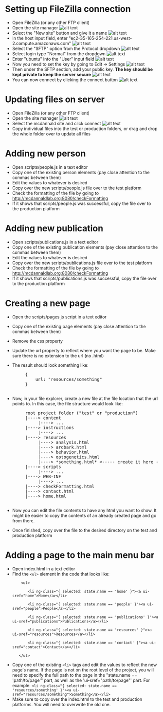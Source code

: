 Setting up FileZilla connection
===============================

 * Open FileZilla (or any other FTP client)
 * Open the site manager ![alt text](sitemanager.png "Site manager")
 * Select the "New site" button and give it a name ![alt text](newsite.png "New site")
 * In the host input field, enter "ec2-35-165-254-221.us-west-2.compute.amazonaws.com" ![alt text](host.png "Host input field")
 * Select the "SFTP" option from the Protocol dropdown ![alt text](sftp.png "SFTP dropdown")
 * Select login type "Normal" from the dropdown ![alt text](normal.png "Normal dropdown")
 * Enter "ubuntu" into the "User" input field ![alt text](user.png "User input field")
 * Now you need to set the key by going to Edit -> Settings ![alt text](settings.png "Edit/settings")
 * Then under the SFTP section, add your public key. **The key should be kept private to keep the server secure** ![alt text](key.png "Add key")
 * You can now connect by clicking the connect button ![alt text](connect.png "Connect button")

Updating files on server
========================

 * Open FileZilla (or any other FTP client)
 * Open the site manager ![alt text](sitemanager.png "Site manager")
 * Select the mcdannald site and click connect ![alt text](selectsite.png "Select site")
 * Copy individual files into the test or production folders, or drag and drop the whole folder over to update all files

Adding new person
=================

 * Open scripts/people.js in a text editor
 * Copy one of the existing person elements (pay close attention to the commas between them)
 * Edit the values to whatever is desired
 * Copy over the new scripts/people.js file over to the test platform
 * Check the formatting of the file by going to http://mcdannaldlab.org:8080/checkFormatting
 * If it shows that scripts/people.js was successful, copy the file over to the production platform

Adding new publication
======================

 * Open scripts/publications.js in a text editor
 * Copy one of the existing publication elements (pay close attention to the commas between them)
 * Edit the values to whatever is desired
 * Copy over the new scripts/publications.js file over to the test platform
 * Check the formatting of the file by going to http://mcdannaldlab.org:8080/checkFormatting
 * If it shows that scripts/publications.js was successful, copy the file over to the production platform
 
Creating a new page
===================

 * Open the scripts/pages.js script in a text editor
 * Copy one of the existing page elements (pay close attention to the commas between them)
 * Remove the css property
 * Update the url property to reflect where you want the page to be. Make sure there is no extension to the url (no .html)
 * The result should look something like:
	<pre>
		{
			url: "resources/something"
		}
    </pre>
 * Now, in your file explorer, create a new file at the file location that the url points to. In this case, the file structure would look like:
    <pre>
		root project folder ("test" or "production")
		|----> content
			 |----> ...
		|----> instructions
			 |----> ...
		|----> resources
			 |----> analysis.html
			 |----> ardbark.html
			 |----> behavior.html
			 |----> optogenetics.html
			 |----> *something.html* <----- create it here - make sure it has .html extension here
		|----> scripts
			 |----> ...
		|----> WEB-INF
			 |----> ...
		|----> checkFormatting.html
		|----> contact.html
		|----> home.html
    </pre>
  
  * Now you can edit the file contents to have any html you want to show. It might be easier to copy the contents of an already created page and go from there.
  * Once finished, copy over the file to the desired directory on the test and production platform
  
Adding a page to the main menu bar
==================================

 * Open index.html in a text editor
 * Find the `<ul>` element in the code that looks like:
     ```
         <ul>
         
			<li ng-class="{ selected: state.name == 'home' }"><a ui-sref="home">Home</a></li>
			
			<li ng-class="{ selected: state.name == 'people' }"><a ui-sref="people">People</a></li>
			
			<li ng-class="{ selected: state.name == 'publications' }"><a ui-sref="publications">Publications</a></li>
			
			<li ng-class="{ selected: state.name == 'resources' }"><a ui-sref="resources">Resources</a></li>
			
			<li ng-class="{ selected: state.name == 'contact' }"><a ui-sref="contact">Contact</a></li>
			
		</ul>
    ```
 * Copy one of the existing `<li>` tags and edit the values to reflect the new page's name. If the page is not on the root level of the project, you will need to specify the full path to the page in the "state.name == 'path/to/page'" part, as well as the 'ui-sref="path/to/page"' part. For example: `<li ng-class="{ selected: state.name == 'resources/something' }"><a ui-sref="resources/something">Something</a></li>`
 * Make sure to copy over the index.html to the test and production platforms. You will need to overwrite the old one.